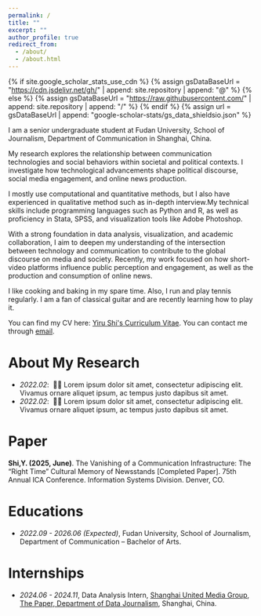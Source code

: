 ```yaml
---
permalink: /
title: ""
excerpt: ""
author_profile: true
redirect_from: 
  - /about/
  - /about.html
---
```


{% if site.google_scholar_stats_use_cdn %}
{% assign gsDataBaseUrl = "https://cdn.jsdelivr.net/gh/" | append: site.repository | append: "@" %}
{% else %}
{% assign gsDataBaseUrl = "https://raw.githubusercontent.com/" | append: site.repository | append: "/" %}
{% endif %}
{% assign url = gsDataBaseUrl | append: "google-scholar-stats/gs_data_shieldsio.json" %}

<span class='anchor' id='about-me'></span>

I am a senior undergraduate student at Fudan University, School of Journalism, Department of  Communication in Shanghai, China. 

My research explores the relationship between communication technologies and social behaviors within societal and political contexts. I investigate how technological advancements shape political discourse, social media engagement, and online news production. 

I mostly use computational and quantitative methods, but I also have experienced in qualitative method such as in-depth interview.My technical skills include programming languages such as Python and R, as well as proficiency in Stata, SPSS, and visualization tools like Adobe Photoshop.

With a strong foundation in data analysis, visualization, and academic collaboration, I aim to deepen my understanding of the intersection between technology and communication to contribute to the global discourse on media and society. Recently, my work focused on how short-video platforms influence public perception and engagement, as well as the production and consumption of online news.

I like cooking and baking in my spare time. Also, I run and play tennis regularly. I am a fan of classical guitar and are recently learning how to play it.

You can find my CV here: [Yiru Shi's Curriculum Vitae](../assets/Curriculum_Vitae.pdf). You can contact me through [email](mailto:yiru_shi@outlook.com).

# About My Research
- *2022.02*: &nbsp;🎉🎉 Lorem ipsum dolor sit amet, consectetur adipiscing elit. Vivamus ornare aliquet ipsum, ac tempus justo dapibus sit amet. 
- *2022.02*: &nbsp;🎉🎉 Lorem ipsum dolor sit amet, consectetur adipiscing elit. Vivamus ornare aliquet ipsum, ac tempus justo dapibus sit amet. 

# Paper

**Shi,Y. (2025, June)**. The Vanishing of a Communication Infrastructure: The “Right Time” Cultural Memory of Newsstands [Completed Paper]. 75th Annual ICA Conference. Information Systems Division. Denver, CO.

# Educations
- *2022.09 - 2026.06 (Expected)*, Fudan University, School of Journalism, Department of Communication – Bachelor of Arts. 

# Internships
- *2024.06 - 2024.11*, Data Analysis Intern, [Shanghai United Media Group, The Paper, Department of Data Journalism](https://m.thepaper.cn/list_25635), Shanghai, China.
